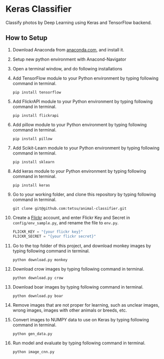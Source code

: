 # Keras Classifier
Classify photos by Deep Learning using Keras and TensorFlow backend.

## How to Setup

1. Download Anaconda from [anaconda.com](https://www.anaconda.com/), and install it.
1. Setup new python environment with Anacond-Navigator
1. Open a terminal window, and do following installations
1. Add TensorFlow module to your Python environment by typing following command in terminal.

    ```
    pip install tensorflow
    ```

1. Add FlickrAPI module to your Python environment by typing following command in terminal.

    ```
    pip install flickrapi
    ```

1. Add pillow module to your Python environment by typing following command in terminal.

    ```
    pip install pillow
    ```

1. Add Scikit-Learn module to your Python environment by typing following command in terminal.

    ```
    pip install sklearn
    ```

1. Add keras module to your Python environment by typing following command in terminal.

    ```
    pip install keras
    ```

1. Go to your working folder, and clone this repository by typing following command in terminal.

    ```
    git clone git@github.com:tetsu/animal-classifier.git
    ```

1. Create a [Flickr](https://www.flickr.com/) account, and enter Flickr Key and Secret in `config/env_sample.py`, and rename the file to `env.py`.

    ```python
    FLICKR_KEY = "{your flickr key}"
    FLICKR_SECRET = "{your flickr secret}"
    ```

1. Go to the top folder of this project, and download monkey images by typing following command in terminal.

    ```
    python download.py monkey
    ```

1. Download crow images by typing following command in terminal.

    ```
    python download.py crow
    ```

1. Download boar images by typing following command in terminal.

    ```
    python download.py boar
    ```

1. Remove images that are not proper for learning, such as unclear images, wrong images, images with other animals or breeds, etc.

1. Convert images to NUMPY data to use on Keras by typing following command in terminal.

    ```
    python gen_data.py
    ```

1. Run model and evaluate by typing following command in terminal.

    ```
    python image_cnn.py
    ```
